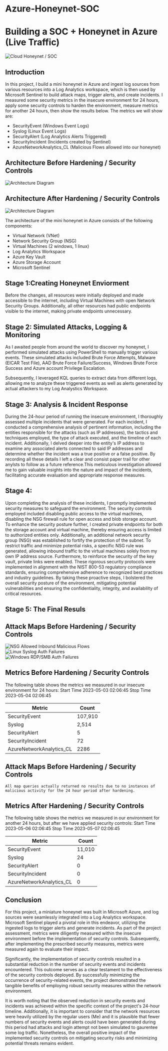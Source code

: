# Azure-Honeynet-SOC
# Building a SOC + Honeynet in Azure (Live Traffic)
![Cloud Honeynet / SOC](https://i.imgur.com/XKqCUbW.jpg)

## Introduction

In this project, I build a mini honeynet in Azure and ingest log sources from various resources into a Log Analytics workspace, which is then used by Microsoft Sentinel to build attack maps, trigger alerts, and create incidents. I measured some security metrics in the insecure environment for 24 hours, apply some security controls to harden the environment, measure metrics for another 24 hours, then show the results below. The metrics we will show are:

- SecurityEvent (Windows Event Logs)
- Syslog (Linux Event Logs)
- SecurityAlert (Log Analytics Alerts Triggered)
- SecurityIncident (Incidents created by Sentinel)
- AzureNetworkAnalytics_CL (Malicious Flows allowed into our honeynet)

## Architecture Before Hardening / Security Controls
![Architecture Diagram](https://i.imgur.com/eIntffG.jpg)

## Architecture After Hardening / Security Controls
![Architecture Diagram](https://i.imgur.com/uBGlTSG.jpg)

The architecture of the mini honeynet in Azure consists of the following components:

- Virtual Network (VNet)
- Network Security Group (NSG)
- Virtual Machines (2 windows, 1 linux)
- Log Analytics Workspace
- Azure Key Vault
- Azure Storage Account
- Microsoft Sentinel

## Stage 1:Creating Honeynet Enviorment
Before the changes, all resources were initially deployed and made accessible to the internet, including Virtual Machines with open Network Security Groups. Additionally, all other resources had public endpoints visible to the internet, making private endpoints unnecessary.

## Stage 2: Simulated Attacks, Logging & Monitoring
As I awaited people from around the world to discover my honeynet, I performed simulated attacks using PowerShell to manually trigger various events. These simulated attacks included Brute Force Attempts, Malware (EICAR Test File), AAD Brute Force Failure/Success,  Windows Brute Force Success and Azure account Privilege Escalation. 

Subsequently, I leveraged KQL queries to extract data from different logs, allowing me to analyze these triggered events as well as alerts generated by actual attackers to my Log Analystics Workspace.

## Stage 3: Analysis & Incident Response
During the 24-hour period of running the insecure environment, I thoroughly assessed multiple incidents that were generated. For each incident, I conducted a comprehensive analysis of pertinent information, including the entities responsible for the attacks (such as IP addresses), the tactics and techniques employed, the type of attack executed, and the timeline of each incident. Additionally, I delved deeper into the entity's IP address to examine any associated alerts connected to said IP addresses and determine whether the incident was a true positive or a false positive. By recording all these details I left a clear and consist paper trail for other anylsts to follow as a future reference.This meticulous investigation allowed me to gain valuable insights into the nature and impact of the incidents, facilitating accurate evaluation and appropriate response measures.

## Stage 4: 
Upon completing the analysis of these incidents, I promptly implemented security measures to safeguard the environment. The security controls employed included disabling public access to the virtual machines, disabling the NSG firewall rule for open access and blob storage account. To enhance the security posture further, I created private endpoints for both the storage account and virtual machine, thereby ensuring access is limited to authorized entities only. Additionally, an additional network security group (NSG) was established to fortify the protection of the subnet. To restrict traffic and minimize potential risks, a specific NSG rule was generated, allowing inbound traffic to the virtual machines solely from my own IP address source. Furthermore, to reinforce the security of the key vault, private links were enabled. These rigorous security protocols were implemented in alignment with the NIST 800-53 regulatory compliance standards, ensuring comprehensive adherence to recognized best practices and industry guidelines. By taking these proactive steps, I bolstered the overall security posture of the environment, mitigating potential vulnerabilities and ensuring the confidentiality, integrity, and availability of critical resources.

## Stage 5: The Final Resuls
## Attack Maps Before Hardening / Security Controls
![NSG Allowed Inbound Malicious Flows](https://i.imgur.com/1qvswSX.png)<br>
![Linux Syslog Auth Failures](https://i.imgur.com/G1YgZt6.png)<br>
![Windows RDP/SMB Auth Failures](https://i.imgur.com/ESr9Dlv.png)<br>

## Metrics Before Hardening / Security Controls

The following table shows the metrics we measured in our insecure environment for 24 hours:
Start Time 2023-05-03 02:06:45
Stop Time 2023-05-04 02:06:45

| Metric                   | Count
| ------------------------ | -----
| SecurityEvent            | 107,910
| Syslog                   | 2,514
| SecurityAlert            | 5
| SecurityIncident         | 72
| AzureNetworkAnalytics_CL | 2286

## Attack Maps Before Hardening / Security Controls

```All map queries actually returned no results due to no instances of malicious activity for the 24 hour period after hardening.```

## Metrics After Hardening / Security Controls

The following table shows the metrics we measured in our environment for another 24 hours, but after we have applied security controls:
Start Time 2023-05-06 02:06:45
Stop Time	2023-05-07 02:06:45

| Metric                   | Count
| ------------------------ | -----
| SecurityEvent            | 11,010
| Syslog                   | 24
| SecurityAlert            | 0
| SecurityIncident         | 0
| AzureNetworkAnalytics_CL | 0

## Conclusion

For this project, a miniature honeynet was built in Microsoft Azure, and log sources were seamlessly integrated into a Log Analytics workspace. Microsoft Sentinel played a pivotal role in this endeavor, utilizing the ingested logs to trigger alerts and generate incidents. As part of the project assessment, metrics were diligently measured within the insecure environment before the implementation of security controls. Subsequently, after implementing the prescribed security measures, metrics were measured again to evaluate their impact.

Significantly, the implementation of security controls resulted in a substantial reduction in the number of security events and incidents encountered. This outcome serves as a clear testament to the effectiveness of the security controls deployed. By successfully minimizing the occurrence of security-related events, the project demonstrated the tangible benefits of employing robust security measures within the network environment.

It is worth noting that the observed reduction in security events and incidents was achieved within the specific context of the project's 24-hour timeline. Additionally, it is important to consider that the network resources were heavily utilized by the regular users (Me) and it is plausible that fewer numbers of security events and alerts could have been generated during this period had attacks and login attempt not been simulated to gaurentee some log traffic. Nonetheless, the overall positive impact of the implemented security controls on mitigating security risks and minimizing potential threats remains evident.

